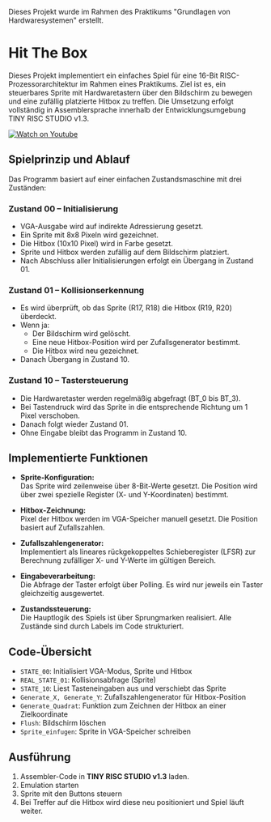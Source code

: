 Dieses Projekt wurde im Rahmen des Praktikums "Grundlagen von Hardwaresystemen" erstellt.

# Hit The Box

Dieses Projekt implementiert ein einfaches Spiel für eine 16-Bit RISC-Prozessorarchitektur im Rahmen eines Praktikums. Ziel ist es, ein steuerbares Sprite mit Hardwaretastern über den Bildschirm zu bewegen und eine zufällig platzierte Hitbox zu treffen. Die Umsetzung erfolgt vollständig in Assemblersprache innerhalb der Entwicklungsumgebung TINY RISC STUDIO v1.3.

[![Watch on Youtube](https://img.youtube.com/vi/aKtMXF7Q4Ms/hqdefault.jpg)](https://youtu.be/aKtMXF7Q4Ms)

## Spielprinzip und Ablauf

Das Programm basiert auf einer einfachen Zustandsmaschine mit drei Zuständen:

### Zustand 00 – Initialisierung

- VGA-Ausgabe wird auf indirekte Adressierung gesetzt.
- Ein Sprite mit 8x8 Pixeln wird gezeichnet.
- Die Hitbox (10x10 Pixel) wird in Farbe gesetzt.
- Sprite und Hitbox werden zufällig auf dem Bildschirm platziert.
- Nach Abschluss aller Initialisierungen erfolgt ein Übergang in Zustand 01.

### Zustand 01 – Kollisionserkennung

- Es wird überprüft, ob das Sprite (R17, R18) die Hitbox (R19, R20) überdeckt.
- Wenn ja:
  - Der Bildschirm wird gelöscht.
  - Eine neue Hitbox-Position wird per Zufallsgenerator bestimmt.
  - Die Hitbox wird neu gezeichnet.
- Danach Übergang in Zustand 10.

### Zustand 10 – Tastersteuerung

- Die Hardwaretaster werden regelmäßig abgefragt (BT_0 bis BT_3).
- Bei Tastendruck wird das Sprite in die entsprechende Richtung um 1 Pixel verschoben.
- Danach folgt wieder Zustand 01.
- Ohne Eingabe bleibt das Programm in Zustand 10.

## Implementierte Funktionen

- **Sprite-Konfiguration:**  
  Das Sprite wird zeilenweise über 8-Bit-Werte gesetzt. Die Position wird über zwei spezielle Register (X- und Y-Koordinaten) bestimmt.

- **Hitbox-Zeichnung:**  
  Pixel der Hitbox werden im VGA-Speicher manuell gesetzt. Die Position basiert auf Zufallszahlen.

- **Zufallszahlengenerator:**  
  Implementiert als lineares rückgekoppeltes Schieberegister (LFSR) zur Berechnung zufälliger X- und Y-Werte im gültigen Bereich.

- **Eingabeverarbeitung:**  
  Die Abfrage der Taster erfolgt über Polling. Es wird nur jeweils ein Taster gleichzeitig ausgewertet.

- **Zustandssteuerung:**  
  Die Hauptlogik des Spiels ist über Sprungmarken realisiert. Alle Zustände sind durch Labels im Code strukturiert.

## Code-Übersicht

- `STATE_00`: Initialisiert VGA-Modus, Sprite und Hitbox
- `REAL_STATE_01`: Kollisionsabfrage (Sprite)
- `STATE_10`: Liest Tasteneingaben aus und verschiebt das Sprite
- `Generate_X, Generate_Y`: Zufallszahlengenerator für Hitbox-Position
- `Generate_Quadrat`: Funktion zum Zeichnen der Hitbox an einer Zielkoordinate
- `Flush`: Bildschirm löschen
- `Sprite_einfugen`: Sprite in VGA-Speicher schreiben

## Ausführung

1. Assembler-Code in **TINY RISC STUDIO v1.3** laden.
2. Emulation starten
3. Sprite mit den Buttons steuern
4. Bei Treffer auf die Hitbox wird diese neu positioniert und Spiel läuft weiter.
